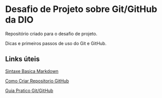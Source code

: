 # Desafio de Projeto sobre Git/GitHub da DIO 
Repositório criado para o desafio de projeto.

Dicas e primeiros passos de uso do Git e GitHub.

## Links úteis
[Sintaxe Basica Markdown](https://www.markdownguide.org/basic-syntax/)

[Como Criar Repositorio GitHub](https://www.atlassian.com/br/git/tutorials/setting-up-a-repository)

[Guia Pratico Git/GitHub](https://guilhermeonrails.github.io/manual-do-git-e-github/)
